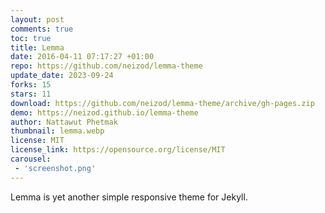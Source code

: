 ```yaml
---
layout: post
comments: true
toc: true
title: Lemma
date: 2016-04-11 07:17:27 +01:00
repo: https://github.com/neizod/lemma-theme
update_date: 2023-09-24
forks: 15
stars: 11
download: https://github.com/neizod/lemma-theme/archive/gh-pages.zip
demo: https://neizod.github.io/lemma-theme
author: Nattawut Phetmak
thumbnail: lemma.webp
license: MIT
license_link: https://opensource.org/license/MIT
carousel:
 - 'screenshot.png'
---
```


Lemma is yet another simple responsive theme for Jekyll.
